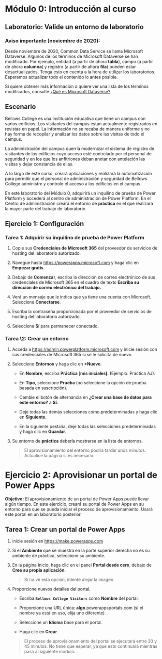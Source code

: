 ﻿---
lab:
    title: 'Laboratorio: Validar el entorno de laboratorio'
    module: 'Módulo 0: Introducción al curso'
---

Módulo 0: Introducción al curso
=================================

## Laboratorio: Valide un entorno de laboratorio

### Aviso importante (noviembre de 2020):
Desde noviembre de 2020, Common Data Service se llama Microsoft Dataverse. Algunos de los términos de Microsoft Dataverse se han modificado. Por ejemplo, entidad (a partir de ahora **tabla**), campo (a partir de ahora **columna**) y registro (a partir de ahora **fila**) pueden estar desactualizados. Tenga esto en cuenta a la hora de utilizar los laboratorios. Esperamos actualizar todo el contenido lo antes posible. 

Si quiere obtener más información o quiere ver una lista de los términos modificados, consulte [¿Qué es Microsoft Dataverse?](https://docs.microsoft.com/en-us/powerapps/maker/common-data-service/data-platform-intro#terminology-updates)

Escenario
--------

Bellows College es una institución educativa que tiene un campus con varios edificios. Los visitantes del campus están actualmente registrados en revistas en papel. La información no se recaba de manera uniforme y no hay forma de recopilar y analizar los datos sobre las visitas de todo el campus.

La administración del campus querría modernizar el sistema de registro de visitantes de los edificios cuyo acceso esté controlado por el personal de seguridad y en los que los anfitriones deban anotar con antelación las visitas y dejar constancia de ellas.

A lo largo de este curso, creará aplicaciones y realizará la automatización para permitir que el personal de administración y seguridad de Bellows College administre y controle el acceso a los edificios en el campus.

En este laboratorio del Módulo 0, adquirirá un inquilino de prueba de Power Platform y accederá al centro de administración de Power Platform. En el Centro de administración creará el entorno de **práctica** en el que realizará la mayor parte del trabajo de laboratorio.

## Ejercicio 1: Configuración

### Tarea 1: Adquirir su inquilino de prueba de Power Platform

1. Copie sus **Credenciales de Microsoft 365** del proveedor de servicios de hosting del laboratorio autorizado.

2. Navegue hasta <https://powerapps.microsoft.com> y haga clic en **Empezar gratis**.

3. Debajo de **Comenzar**, escriba la dirección de correo electrónico de sus credenciales de Microsoft 365 en el cuadro de texto **Escriba su dirección de correo electrónico del trabajo.**

4. Verá un mensaje que le indica que ya tiene una cuenta con Microsoft. Seleccione **Conectarse**.

5. Escriba la contraseña proporcionada por el proveedor de servicios de hosting del laboratorio autorizado. 

6. Seleccione **Sí** para permanecer conectado.

### Tarea \2: Crear un entorno

1.  Acceda a <https://admin.powerplatform.microsoft.com> y inicie sesión con sus credenciales de Microsoft 365 si se le solicita de nuevo.

2. Seleccione **Entornos** y haga clic en **+Nuevo**.

    - En **Nombre**, escriba **Práctica [mis iniciales]**. (Ejemplo: Práctica AJ).
    
    - En **Tipo**, seleccione **Prueba** (no seleccione la opción de prueba basada en suscripción).
    
    - Cambie el botón de alternancia en **¿Crear una base de datos para este entorno?** a **Sí**.
    
    - Deje todas las demás selecciones como predeterminadas y haga clic en **Siguiente**.
    
    - En la siguiente pestaña, deje todas las selecciones predeterminadas y haga clic en **Guardar**.

3. Su entorno de **práctica** debería mostrarse en la lista de entornos. 

    > El aprovisionamiento del entorno podría tardar unos minutos. Actualice la página si es necesario.

# Ejercicio 2: Aprovisionar un portal de Power Apps

**Objetivo:** El aprovisionamiento de un portal de Power Apps puede llevar algún tiempo. En este ejercicio, creará su portal de Power Apps en su entorno para que se pueda iniciar el proceso de aprovisionamiento. Usará este portal en un laboratorio posterior.

## Tarea 1: Crear un portal de Power Apps

1.  Inicie sesión en <https://make.powerapps.com>

2.  Si el **Ambiente** que se muestra en la parte superior derecha no es su ambiente de práctica, seleccione su ambiente.

3.  En la página Inicio, haga clic en el panel **Portal desde cero**, debajo de **Cree su propia aplicación**.

    > Si no ve esta opción, intente alejar la imagen.

4.  Proporcione nuevos detalles del portal.

    -   Escriba **```Bellows College Visitors```** como **Nombre** del portal.

    -   Proporcione una URL única: **algo**.powerappsportals.com (si el nombre ya está en uso, elija uno diferente).

    -   Seleccione un **Idioma** base para el portal.

    -   Haga clic en **Crear**.

    > El proceso de aprovisionamiento del portal se ejecutará entre 30 y 45 minutos. No tiene que esperar, ya que esto continuará mientras pasa al siguiente módulo.
